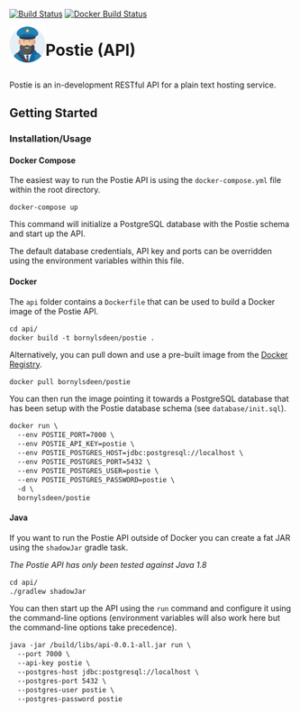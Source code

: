 [![Build Status](https://travis-ci.com/b-reynolds/postie-api.svg?branch=master)](https://travis-ci.com/b-reynolds/postie)
[![Docker Build Status](https://img.shields.io/docker/cloud/build/bornylsdeen/postie)](https://hub.docker.com/r/bornylsdeen/postie)

<img src="https://github.com/b-reynolds/postie-api/blob/master/logo.png" width="64px" align="left"/>

# Postie (API)
<br>
Postie is an in-development RESTful API for a plain text hosting service.

## Getting Started

### Installation/Usage

#### Docker Compose

The easiest way to run the Postie API is using the `docker-compose.yml` file within the root directory. 


```
docker-compose up
```

This command will initialize a PostgreSQL database with the Postie schema and start up the API. 

The default database credentials, API key and ports can be overridden using the environment variables within this file.

#### Docker

The `api` folder contains a `Dockerfile` that can be used to build a Docker image of the Postie API.

```
cd api/
docker build -t bornylsdeen/postie . 
```

Alternatively, you can pull down and use a pre-built image from the 
[Docker Registry](https://hub.docker.com/r/bornylsdeen/postie).

```
docker pull bornylsdeen/postie
```

You can then run the image pointing it towards a PostgreSQL database that has been setup with the Postie database schema (see `database/init.sql`).

```
docker run \
  --env POSTIE_PORT=7000 \
  --env POSTIE_API_KEY=postie \
  --env POSTIE_POSTGRES_HOST=jdbc:postgresql://localhost \
  --env POSTIE_POSTGRES_PORT=5432 \
  --env POSTIE_POSTGRES_USER=postie \
  --env POSTIE_POSTGRES_PASSWORD=postie \
  -d \
  bornylsdeen/postie
```

#### Java

If you want to run the Postie API outside of Docker you can create a fat JAR using the `shadowJar` gradle task.

*The Postie API has only been tested against Java 1.8*

```
cd api/
./gradlew shadowJar
```

You can then start up the API using the `run` command and configure it using the command-line options (environment 
variables will also work here but the command-line options take precedence).

```
java -jar /build/libs/api-0.0.1-all.jar run \
  --port 7000 \
  --api-key postie \
  --postgres-host jdbc:postgresql://localhost \
  --postgres-port 5432 \
  --postgres-user postie \
  --postgres-password postie
```
